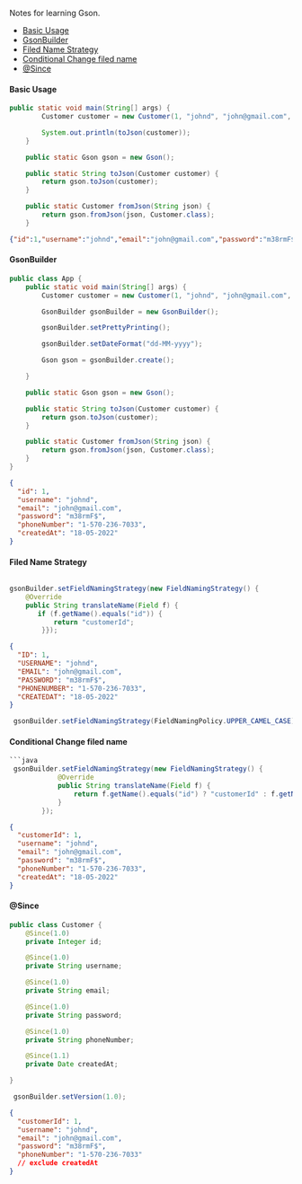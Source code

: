 Notes for learning Gson.

- [Basic Usage](#basic-usage)
- [GsonBuilder](#gsonbuilder)
- [Filed Name Strategy](#filed-name-strategy)
- [Conditional Change filed name](#conditional-change-filed-name)
- [@Since](#since)

#### Basic Usage



```java
public static void main(String[] args) {
        Customer customer = new Customer(1, "johnd", "john@gmail.com", "m38rmF$", "1-570-236-7033", new Date());

        System.out.println(toJson(customer));
    }

    public static Gson gson = new Gson();

    public static String toJson(Customer customer) {
        return gson.toJson(customer);
    }

    public static Customer fromJson(String json) {
        return gson.fromJson(json, Customer.class);
    }
```
```json
{"id":1,"username":"johnd","email":"john@gmail.com","password":"m38rmF$","phoneNumber":"1-570-236-7033","createdAt":"May 18, 2022 3:49:28 AM"}
```

#### GsonBuilder

```java
public class App {
    public static void main(String[] args) {
        Customer customer = new Customer(1, "johnd", "john@gmail.com", "m38rmF$", "1-570-236-7033", new Date());

        GsonBuilder gsonBuilder = new GsonBuilder();

        gsonBuilder.setPrettyPrinting();

        gsonBuilder.setDateFormat("dd-MM-yyyy");

        Gson gson = gsonBuilder.create();

    }

    public static Gson gson = new Gson();

    public static String toJson(Customer customer) {
        return gson.toJson(customer);
    }

    public static Customer fromJson(String json) {
        return gson.fromJson(json, Customer.class);
    }
}
```

```json
{
  "id": 1,
  "username": "johnd",
  "email": "john@gmail.com",
  "password": "m38rmF$",
  "phoneNumber": "1-570-236-7033",
  "createdAt": "18-05-2022"
}
```

#### Filed Name Strategy

```java

gsonBuilder.setFieldNamingStrategy(new FieldNamingStrategy() {
    @Override
    public String translateName(Field f) {
       if (f.getName().equals("id")) {
           return "customerId";
        }});
```
```json
{
  "ID": 1,
  "USERNAME": "johnd",
  "EMAIL": "john@gmail.com",
  "PASSWORD": "m38rmF$",
  "PHONENUMBER": "1-570-236-7033",
  "CREATEDAT": "18-05-2022"
}
```

```java
 gsonBuilder.setFieldNamingStrategy(FieldNamingPolicy.UPPER_CAMEL_CASE);
```

#### Conditional Change filed name

```java
```java
 gsonBuilder.setFieldNamingStrategy(new FieldNamingStrategy() {
            @Override
            public String translateName(Field f) {
                return f.getName().equals("id") ? "customerId" : f.getName();
            }
        });
```
```json
{
  "customerId": 1,
  "username": "johnd",
  "email": "john@gmail.com",
  "password": "m38rmF$",
  "phoneNumber": "1-570-236-7033",
  "createdAt": "18-05-2022"
}
```

#### @Since
```java
public class Customer {
    @Since(1.0)
    private Integer id;

    @Since(1.0)
    private String username;

    @Since(1.0)
    private String email;

    @Since(1.0)
    private String password;

    @Since(1.0)
    private String phoneNumber;

    @Since(1.1)
    private Date createdAt;

}

 gsonBuilder.setVersion(1.0);
```    
```json
{
  "customerId": 1,
  "username": "johnd",
  "email": "john@gmail.com",
  "password": "m38rmF$",
  "phoneNumber": "1-570-236-7033"
  // exclude createdAt
}
```
